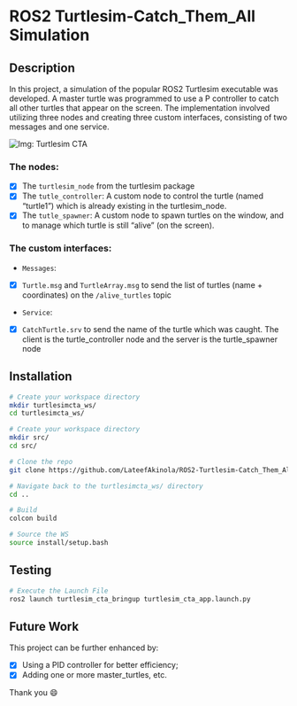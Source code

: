 # ROS2 Turtlesim-Catch_Them_All Simulation
## Description
In this project, a simulation of the popular ROS2 Turtlesim executable was developed. A master turtle was programmed to use a P controller to catch all other turtles that appear on the screen. The implementation involved utilizing three nodes and creating three custom interfaces, consisting of two messages and one service.

![Img: Turtlesim CTA](https://github.com/LateefAkinola/ROS2-Turtlesim-Catch_Them_All-Project/assets/105966848/2e9768d5-569b-489e-84d3-d3ed4aa8f32a)

### The nodes:
- [x] The `turtlesim_node` from the turtlesim package
- [x] The `tutle_controller`: A custom node to control the turtle (named “turtle1”) which is already existing in the turtlesim_node.
- [x] The `tutle_spawner`: A custom node to spawn turtles on the window, and to manage which turtle is still “alive” (on the screen).

### The custom interfaces:
- `Messages`:
- [x] `Turtle.msg` and `TurtleArray.msg` to send the list of turtles (name + coordinates) on the `/alive_turtles` topic
- `Service`:
- [x] `CatchTurtle.srv` to send the name of the turtle which was caught. The client is the turtle_controller node and the server is the turtle_spawner node

## Installation
```bash
# Create your workspace directory
mkdir turtlesimcta_ws/
cd turtlesimcta_ws/

# Create your workspace directory
mkdir src/
cd src/
```
```bash
# Clone the repo
git clone https://github.com/LateefAkinola/ROS2-Turtlesim-Catch_Them_All-Project.git
```
```bash
# Navigate back to the turtlesimcta_ws/ directory
cd ..
```
```bash
# Build
colcon build

# Source the WS
source install/setup.bash
```

## Testing
```bash
# Execute the Launch File
ros2 launch turtlesim_cta_bringup turtlesim_cta_app.launch.py 
```

## Future Work
This project can be further enhanced by:
- [x] Using a PID controller for better efficiency;
- [x] Adding one or more master_turtles, etc.

Thank you :smile:

